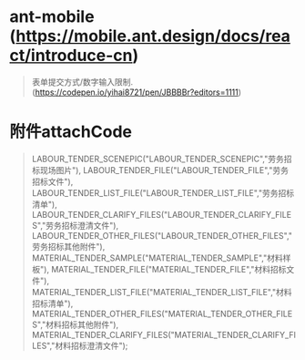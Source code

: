 # ant-mobile (https://mobile.ant.design/docs/react/introduce-cn)

> 表单提交方式/数字输入限制. (https://codepen.io/yihai8721/pen/JBBBBr?editors=1111)

# 附件attachCode
> LABOUR_TENDER_SCENEPIC("LABOUR_TENDER_SCENEPIC","劳务招标现场图片"),
> LABOUR_TENDER_FILE("LABOUR_TENDER_FILE","劳务招标文件"),
> LABOUR_TENDER_LIST_FILE("LABOUR_TENDER_LIST_FILE","劳务招标清单"),
> LABOUR_TENDER_CLARIFY_FILES("LABOUR_TENDER_CLARIFY_FILES","劳务招标澄清文件"),
> LABOUR_TENDER_OTHER_FILES("LABOUR_TENDER_OTHER_FILES","劳务招标其他附件"),
> MATERIAL_TENDER_SAMPLE("MATERIAL_TENDER_SAMPLE","材料样板"),
> MATERIAL_TENDER_FILE("MATERIAL_TENDER_FILE","材料招标文件"),
> MATERIAL_TENDER_LIST_FILE("MATERIAL_TENDER_LIST_FILE","材料招标清单"),
> MATERIAL_TENDER_OTHER_FILES("MATERIAL_TENDER_OTHER_FILES","材料招标其他附件"),
> MATERIAL_TENDER_CLARIFY_FILES("MATERIAL_TENDER_CLARIFY_FILES","材料招标澄清文件");



